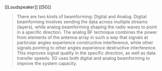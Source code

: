 [[Loudspeaker]]
[[5G]]

> There are two kinds of beamforming: Digital and Analog. Digital beamforming involves sending the data across multiple streams (layers), while analog beamforming shaping the radio waves to point in a specific direction. The analog BF technique combines the power from elements of the antenna array in such a way that signals at particular angles experience constructive interference, while other signals pointing to other angles experience destructive interference. This improves signal quality in the specific direction, as well as data transfer speeds. 5G uses both digital and analog beamforming to improve the system capacity. 
